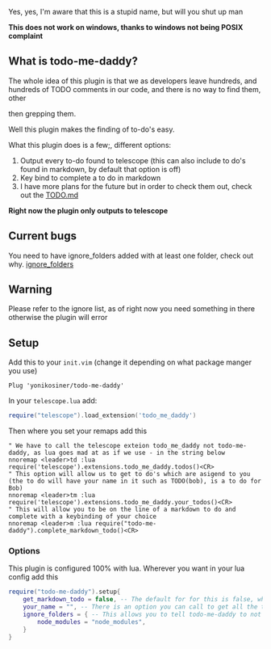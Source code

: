 Yes, yes, I'm aware that this is a stupid name, but will you shut up man

**This does not work on windows, thanks to windows not being POSIX complaint**

## What is todo-me-daddy?
The whole idea of this plugin is that we as developers leave hundreds, and
hundreds of TODO comments in our code, and there is no way to find them, other

then grepping them.

Well this plugin makes the finding of to-do's easy.

What this plugin does is a few;, different options:
1. Output every to-do found to telescope (this can also include to do's found in markdown, by default that option is off)
2. Key bind to complete a to do in markdown
3. I have more plans for the future but in order to check them out, check out the [TODO.md](https://github.com/yonikosiner/todo-me-daddy/blob/master/TODO.md)

**Right now the plugin only outputs to telescope**

## Current bugs
You need to have ignore_folders added with at least one folder, check out why. [ignore_folders](#Options)
## Warning
Please refer to the ignore list, as of right now you need something in there otherwise the plugin will error
## Setup
Add this to your `init.vim` (change it depending on what package manger you use)

```vim
Plug 'yonikosiner/todo-me-daddy'
```

In your `telescope.lua` add:

```lua
require("telescope").load_extension('todo_me_daddy')
```

Then where you set your remaps add this
```vim
" We have to call the telescope exteion todo_me_daddy not todo-me-daddy, as lua goes mad at as if we use - in the string below
nnoremap <leader>td :lua require('telescope').extensions.todo_me_daddy.todos()<CR>
" This option will allow us to get to do's which are asigend to you (the to do will have your name in it such as TODO(bob), is a to do for Bob)
nnoremap <leader>tm :lua require('telescope').extensions.todo_me_daddy.your_todos()<CR>
" This will allow you to be on the line of a markdown to do and complete with a keybinding of your choice
nnoremap <leader>m :lua require("todo-me-daddy").complete_markdown_todo()<CR>
```

### Options
This plugin is configured 100% with lua. Wherever you want in your lua config add this

```lua
require("todo-me-daddy").setup{
    get_markdown_todo = false, -- The default for for this is false, what this does is as well as getting your to do comments this will also grab any to dos from a markdown file
    your_name = "", -- There is an option you can call to get all the to do's which are asigend to you, in order for this to work you must enter in your name (the name that is used when to do's in code are asgined to you).
    ignore_folders = { -- This allows you to tell todo-me-daddy to not search certin folders for to do's, there needs to be at least something in there or the plugin will glitch right now (I'm working on a fix for this), but you can add as many ignore folders as you want. There will be an option added to the telescope option to only ignore files on each call. This only works with one folder at the moment...
        node_modules = "node_modules",
    }
}
```
